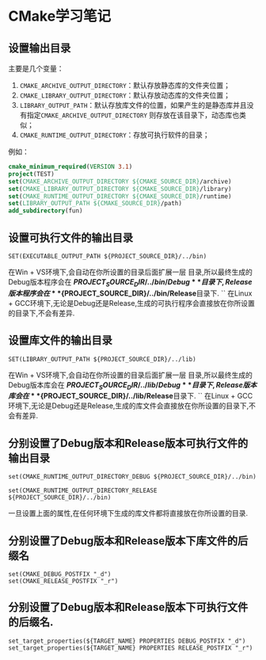 # CMake学习笔记



## 设置输出目录

主要是几个变量：

1. `CMAKE_ARCHIVE_OUTPUT_DIRECTORY`：默认存放静态库的文件夹位置；
2. `CMAKE_LIBRARY_OUTPUT_DIRECTORY`：默认存放动态库的文件夹位置；
3. `LIBRARY_OUTPUT_PATH`：默认存放库文件的位置，如果产生的是静态库并且没有指定`CMAKE_ARCHIVE_OUTPUT_DIRECTORY` 则存放在该目录下，动态库也类似；
4. `CMAKE_RUNTIME_OUTPUT_DIRECTORY`：存放可执行软件的目录；

例如：

```cmake
cmake_minimum_required(VERSION 3.1) 
project(TEST)
set(CMAKE_ARCHIVE_OUTPUT_DIRECTORY ${CMAKE_SOURCE_DIR}/archive)
set(CMAKE_LIBRARY_OUTPUT_DIRECTORY ${CMAKE_SOURCE_DIR}/library)
set(CMAKE_RUNTIME_OUTPUT_DIRECTORY ${CMAKE_SOURCE_DIR}/runtime)
set(LIBRARY_OUTPUT_PATH ${CMAKE_SOURCE_DIR}/path)
add_subdirectory(fun)
```





## 设置可执行文件的输出目录

```
SET(EXECUTABLE_OUTPUT_PATH ${PROJECT_SOURCE_DIR}/../bin)
```

在Win + VS环境下,会自动在你所设置的目录后面扩展一层 目录,所以最终生成的Debug版本程序会在 **${PROJECT_SOURCE_DIR}/../bin/Debug**目录下,Release版本程序会在 **${PROJECT_SOURCE_DIR}/../bin/Release**目录下.
``
在Linux + GCC环境下,无论是Debug还是Release,生成的可执行程序会直接放在你所设置的目录下,不会有差异.

## 设置库文件的输出目录

```
SET(LIBRARY_OUTPUT_PATH ${PROJECT_SOURCE_DIR}/../lib)
```

在Win + VS环境下,会自动在你所设置的目录后面扩展一层 目录,所以最终生成的Debug版本库会在 **${PROJECT_SOURCE_DIR}/../lib/Debug**目录下,Release版本库会在 **${PROJECT_SOURCE_DIR}/../lib/Release**目录下.
``
在Linux + GCC环境下,无论是Debug还是Release,生成的库文件会直接放在你所设置的目录下,不会有差异.

## 分别设置了Debug版本和Release版本可执行文件的输出目录

```
set(CMAKE_RUNTIME_OUTPUT_DIRECTORY_DEBUG ${PROJECT_SOURCE_DIR}/../bin)

set(CMAKE_RUNTIME_OUTPUT_DIRECTORY_RELEASE ${PROJECT_SOURCE_DIR}/../bin)
```

一旦设置上面的属性,在任何环境下生成的库文件都将直接放在你所设置的目录.

## 分别设置了Debug版本和Release版本下库文件的后缀名

```
set(CMAKE_DEBUG_POSTFIX "_d")
set(CMAKE_RELEASE_POSTFIX "_r")
```

## 分别设置了Debug版本和Release版本下可执行文件的后缀名.

```
set_target_properties(${TARGET_NAME} PROPERTIES DEBUG_POSTFIX "_d")
set_target_properties(${TARGET_NAME} PROPERTIES RELEASE_POSTFIX "_r")
```